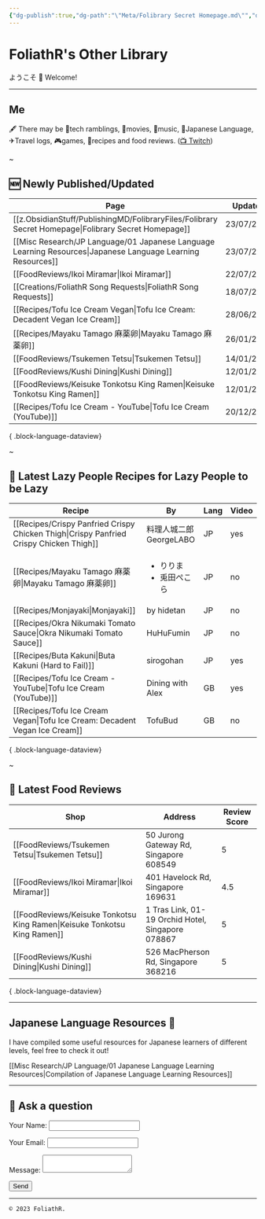 ```yaml
---
{"dg-publish":true,"dg-path":"\"Meta/Folibrary Secret Homepage.md\"","dg-permalink":"secret-home","permalink":"/secret-home/","hide":true,"dgShowInlineTitle":"false","noteIcon":""}
---
```



# FoliathR's Other Library
ようこそ 👋 Welcome! 

---
## Me
🖋  There may be 📱tech ramblings, 🎥movies, 🎵music, 🗾Japanese Language, ✈Travel logs, 🎮games, 🍙recipes and food reviews.
([📺 Twitch](https://twitch.tv/foliathr))

~
## 🆕 Newly Published/Updated

| Page                                                                                                           | Updated    | Category                                    | Lang |
| -------------------------------------------------------------------------------------------------------------- | ---------- | ------------------------------------------- | ---- |
| [[z.ObsidianStuff/PublishingMD/FolibraryFiles/Folibrary Secret Homepage\|Folibrary Secret Homepage]]        | 23/07/2024 | z.ObsidianStuff/PublishingMD/FolibraryFiles | \-   |
| [[Misc Research/JP Language/01 Japanese Language Learning Resources\|Japanese Language Learning Resources]] | 23/07/2024 | Misc Research/JP Language                   | \-   |
| [[FoodReviews/Ikoi Miramar\|Ikoi Miramar]]                                                                  | 22/07/2024 | FoodReviews                                 | \-   |
| [[Creations/FoliathR Song Requests\|FoliathR Song Requests]]                                                | 18/07/2024 | Creations                                   | \-   |
| [[Recipes/Tofu Ice Cream Vegan\|Tofu Ice Cream: Decadent Vegan Ice Cream]]                                  | 28/06/2024 | Recipes                                     | GB   |
| [[Recipes/Mayaku Tamago 麻薬卵\|Mayaku Tamago 麻薬卵]]                                                            | 26/01/2024 | Recipes                                     | JP   |
| [[FoodReviews/Tsukemen Tetsu\|Tsukemen Tetsu]]                                                              | 14/01/2024 | FoodReviews                                 | \-   |
| [[FoodReviews/Kushi Dining\|Kushi Dining]]                                                                  | 12/01/2024 | FoodReviews                                 | \-   |
| [[FoodReviews/Keisuke Tonkotsu King Ramen\|Keisuke Tonkotsu King Ramen]]                                    | 12/01/2024 | FoodReviews                                 | \-   |
| [[Recipes/Tofu Ice Cream - YouTube\|Tofu Ice Cream (YouTube)]]                                              | 20/12/2023 | Recipes                                     | GB   |

{ .block-language-dataview}

~
## 🥄 Latest Lazy People Recipes for Lazy People to be Lazy

| Recipe                                                                                    | By                                  | Lang | Video |
| ----------------------------------------------------------------------------------------- | ----------------------------------- | ---- | ----- |
| [[Recipes/Crispy Panfried Crispy Chicken Thigh\|Crispy Panfried Crispy Chicken Thigh]] | 料理人城二郎 GeorgeLABO                   | JP   | yes   |
| [[Recipes/Mayaku Tamago 麻薬卵\|Mayaku Tamago 麻薬卵]]                                       | <ul><li>りりま</li><li>兎田ぺこら</li></ul> | JP   | no    |
| [[Recipes/Monjayaki\|Monjayaki]]                                                       | by hidetan                          | JP   | no    |
| [[Recipes/Okra Nikumaki Tomato Sauce\|Okra Nikumaki Tomato Sauce]]                     | HuHuFumin                           | JP   | no    |
| [[Recipes/Buta Kakuni\|Buta Kakuni (Hard to Fail)]]                                    | sirogohan                           | JP   | yes   |
| [[Recipes/Tofu Ice Cream - YouTube\|Tofu Ice Cream (YouTube)]]                         | Dining with Alex                    | GB   | yes   |
| [[Recipes/Tofu Ice Cream Vegan\|Tofu Ice Cream: Decadent Vegan Ice Cream]]             | TofuBud                             | GB   | no    |

{ .block-language-dataview}

~
## 🍜 Latest Food Reviews

| Shop                                                                        | Address                                           | Review Score |
| --------------------------------------------------------------------------- | ------------------------------------------------- | ------------ |
| [[FoodReviews/Tsukemen Tetsu\|Tsukemen Tetsu]]                           | 50 Jurong Gateway Rd, Singapore 608549            | 5            |
| [[FoodReviews/Ikoi Miramar\|Ikoi Miramar]]                               | 401 Havelock Rd, Singapore 169631                 | 4.5          |
| [[FoodReviews/Keisuke Tonkotsu King Ramen\|Keisuke Tonkotsu King Ramen]] | 1 Tras Link, 01-19 Orchid Hotel, Singapore 078867 | 5            |
| [[FoodReviews/Kushi Dining\|Kushi Dining]]                               | 526 MacPherson Rd, Singapore 368216               | 5            |

{ .block-language-dataview}

---

## Japanese Language Resources 🎌
I have compiled some useful resources for Japanese learners of different levels, feel free to check it out!

[[Misc Research/JP Language/01 Japanese Language Learning Resources\|Compilation of Japanese Language Learning Resources]]

---

## 💬 Ask a question
<form name="contact" method="POST" data-netlify="true">
  <p>
    <label>Your Name: <input type="text" name="name" /></label>
  </p>
  <p>
    <label>Your Email: <input type="email" name="email" /></label>
  </p>
  <p>
    <label>Message: <textarea name="message"></textarea></label>
  </p>
  <p>
    <button type="submit">Send</button>
  </p>
</form>

---

`© 2023 FoliathR. `
